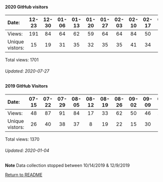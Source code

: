 #### 2020 GitHub visitors
Date:             |         12-23   |       12-30   |       01-06   |       01-13   |       01-20   |       01-27   |       02-03   |       02-10   |       02-17   |       02-24   |       03-02   |       03-09   |       03-16   |       03-23   |       03-30   |       04-06   |   04-13  |   04-20  |   04-27  |   05-04  |   05-11  |   05-18  |   05-25  |   06-01  |   06-08  |   06-15  |   06-22  |   06-29  |   07-06  |   07-13  |   07-20  |   07-27
|:---             |:---:    |:---:  |:---:  |:---:  |:---:  |:---:  |:---:  |:---:  |:---:  |:---:  |:---:  |:---:  |:---:  |:---:  |:---:  |:---:  |:---:  |:---:  |:---:  |:---:  |:---:  |:---:  |:---:  |:---:  |:---:  |:---:  |:---:  |:---:  |:---:  |:---:  |:---:  |:---:
Views:            |         191     |       84      |       64      |       62      |       59      |       64      |       64      |       84      |       50      |       70      |       117     |       54      |       84      |       55      |       79      |       68      |   98     |   71     |   64     |   74     |   41     |   41     |   48     |   51     |   29     |   32     |   21     |   33     |   43     |   38     |   35     |   8
Unique            vistors:  |       15      |       19      |       31      |       35      |       32      |       35      |       35      |       41      |       34      |       31      |       38      |       34      |       38      |       31      |       43      |       20  |      29  |      40  |      30  |      17  |      22  |      21  |      24  |      23  |      21  |      16  |      16  |      15  |      21  |      28  |      23  |      3

Total views: 1701
###### Updated: 2020-07-27

#### 2019 GitHub Visitors
Date:   |         07-15   |       07-22   |       07-29   |       08-05   |       08-12   |       08-19   |       08-26   |       09-02   |       09-09   |       09-16  |   09-23  |   09-30  |   10-07  |   10-14  |   10-21  |  12-09  |   12-16  |   12-23  |   12-30
|:---   |:---:    |:---:  |:---:  |:---:  |:---:  |:---:  |:---:  |:---:  |:---:  |:---:  |:---:  |:---:  |:---:  |:---:  |:---:  |:---:  |:---:  |:---:  |:---:
Views:  |         48      |       87      |       91      |       84      |       17      |       33      |       62      |       50      |       46      |       108    |   118    |   86     |   81     |   73     |   3      |  47     |   55     |   197    |   84
Unique  vistors:  |       26      |       40      |       38      |       37      |       8       |       19      |       22      |       15      |       30      |      40  |      40  |      31  |      32  |      27  |      2  |      24  |      28  |      18  |      19

Total views: 1370
###### Updated: 2020-01-04
**Note**  Data collection stopped between 10/14/2019 & 12/9/2019

[Return to README](https://github.com/BradleyA/Search-docker-registry-v2-script.1.0/blob/master/README.md#Search-docker-registry-v2-script)

